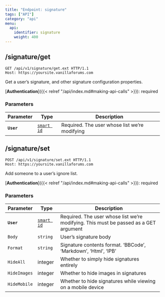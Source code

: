 ```yaml
---
title: "Endpoint: signature"
tags: ["API"]
category: "api"
menu:
  api:
    identifier: signature
    weight: 400
---
```


## /signature/get

```http
GET /api/v1/signature/get.ext HTTP/1.1
Host: https://yoursite.vanillaforums.com
```

Get a user’s signature, and other signature configuration properties.

[__Authentication__]({{< relref "/api/index.md#making-api-calls" >}}): required

### Parameters

| Parameter   | Type                                  | Description                             |
| ----------- | ------------------------------------- | --------------------------------------- |
| __`User`__  | [`smart id`](../smart-id)             | Required. The user whose list we’re modifying|

## /signature/set

```http
POST /api/v1/signature/set.ext HTTP/1.1
Host: https://yoursite.vanillaforums.com
```

Add someone to a user’s ignore list.

[__Authentication__]({{< relref "/api/index.md#making-api-calls" >}}): required

### Parameters

| Parameter   | Type                                  | Description                             |
| ----------- | ------------------------------------- | --------------------------------------- |
| __`User`__  | [`smart id`](../smart-id)             | Required. The user whose list we’re modifying. This must be passed as a GET argument|
| `Body`      | `string`                              | User’s signature body                                |
| `Format`     | `string`                              | Signature contents format. ‘BBCode’, ‘Markdown’, ‘Html’, ‘IPB’|
| `HideAll` | integer                             | Whether to simply hide signatures entirely|
| `HideImages`    | integer                            | Whether to hide images in signatures       |
| `HideMobile`     | integer                            | Whether to hide signatures while viewing on a mobile device|
